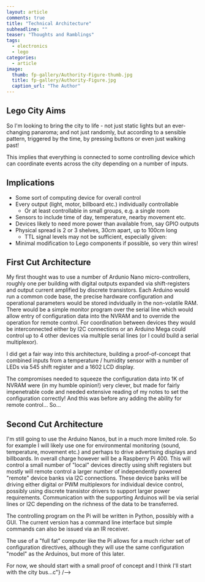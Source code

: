 ```yaml
---
layout: article
comments: true
title: "Technical Architecture"
subheadline: ""
teaser: "Thoughts and Ramblings"
tags:
  - electronics
  - lego
categories:
  - article
image:
  thumb: fp-gallery/Authority-Figure-thumb.jpg
  title: fp-gallery/Authority-Figure.jpg
  caption_url: "The Author"
---
```

## Lego City Aims

So I'm looking to bring the city to life - not just static lights but an ever-changing panaroma; and not just randomly, but according to a sensible pattern, triggered by the time, by pressing buttons or even just walking past!

This implies that everything is connected to some controlling device which can coordinate events across the city depending on a number of inputs.

## Implications

*   Some sort of computing device for overall control
*   Every output (light, motor, billboard etc.) individually controllable
    *   Or at least controllable in small groups, e.g. a single room
*   Sensors to include time of day, temperature, nearby movement etc.
*   Devices likely to need more power than available from, say GPIO outputs
*   Physical spread is 2 or 3 shelves, 30cm apart, up to 100cm long
    *   TTL signal levels may not be sufficient, especially given:
*   Minimal modification to Lego components if possible, so very thin wires!

## First Cut Architecture

My first thought was to use a number of Ardunio Nano micro-controllers, roughly one per building with digital outputs expanded via shift-registers and output current amplified by discrete transistors. Each Arduino would run a common code base, the precise hardware configuration and operational parameters would be stored indvidually in the non-volatile RAM. There would be a simple monitor program over the serial line which would allow entry of configuration data into the NVRAM and to override the operation for remote control. For coordination between devices they would be interconnected either by I2C connections or an Arduino Mega could control up to 4 other devices via multiple serial lines (or I could build a serial multiplexor).

I did get a fair way into this architecture, building a proof-of-concept that combined inputs from a temperature / humidity sensor with a number of LEDs via 545 shift register and a 1602 LCD display.

The compromises needed to squeeze the configuration data into 1K of NVRAM were (in my humble opinion!) very clever, but made for fairly impenetrable code and needed extensive reading of my notes to set the configuration correctly! And this was before any adding the ability for remote control... So...

## Second Cut Architecture

I'm still going to use the Arduino Nanos, but in a much more limited role. So for example I will likely use one for environmental monitoring (sound, temperature, movement etc.) and perhaps to drive advertising displays and billboards. In overall charge however will be a Raspberry Pi 400. This will control a small number of "local" devices directly using shift registers but mostly will remote control a larger number of independently powered "remote" device banks via I2C connections. These device banks will be driving either digital or PWM multiplexors for individual device control, possibly using discrete transistor drivers to support larger power requirements. Communication with the supporting Arduinos will be via serial lines or I2C depending on the richness of the data to be transferred.

The controlling program on the Pi will be written in Python, possibly with a GUI. The current version has a command line interface but simple commands can also be issued via an IR receiver.

The use of a "full fat" computer like the Pi allows for a much richer set of configuration directives, although they will use the same configuration "model" as the Arduinos, but more of this later.

For now, we should start with a small proof of concept and I think I'll start with the city bus...c"} /-->